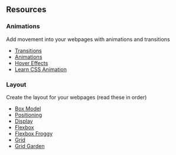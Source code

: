 ## Resources

### Animations
Add movement into your webpages with animations and transitions
* [Transitions](https://css-tricks.com/almanac/properties/t/transition/)
* [Animations](https://css-tricks.com/almanac/properties/a/animation/)
* [Hover Effects](https://web.archive.org/web/20210616212131/https://www.nxworld.net/css-image-hover-effects.html)
* [Learn CSS Animation](https://www.youtube.com/watch?v=YszONjKpgg4)

### Layout
Create the layout for your webpages (read these in order)
* [Box Model](https://www.w3schools.com/Css/css_boxmodel.asp)
* [Positioning](https://www.w3schools.com/Css/css_positioning.asp)
* [Display](https://css-tricks.com/almanac/properties/d/display/)
* [Flexbox](https://css-tricks.com/snippets/css/a-guide-to-flexbox/)
* [Flexbox Froggy](https://flexboxfroggy.com/)
* [Grid](https://css-tricks.com/snippets/css/complete-guide-grid/)
* [Grid Garden](https://cssgridgarden.com/)
